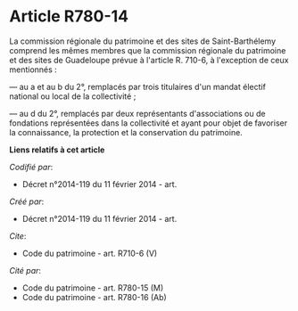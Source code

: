 # Article R780-14

La commission régionale du patrimoine et des sites de Saint-Barthélemy comprend les mêmes membres que la commission régionale
du patrimoine et des sites de Guadeloupe prévue à l'article R. 710-6, à l'exception de ceux mentionnés : 

― au a et au b du 2°, remplacés par trois titulaires d'un mandat électif national ou local de la collectivité ; 

― au d du 2°, remplacés par deux représentants d'associations ou de fondations représentées dans la collectivité et ayant
pour objet de favoriser la connaissance, la protection et la conservation du patrimoine.

**Liens relatifs à cet article**

_Codifié par_:

  - Décret n°2014-119 du 11 février 2014 - art.

_Créé par_:

  - Décret n°2014-119 du 11 février 2014 - art.

_Cite_:

  - Code du patrimoine - art. R710-6 (V)

_Cité par_:

  - Code du patrimoine - art. R780-15 (M)
  - Code du patrimoine - art. R780-16 (Ab)
